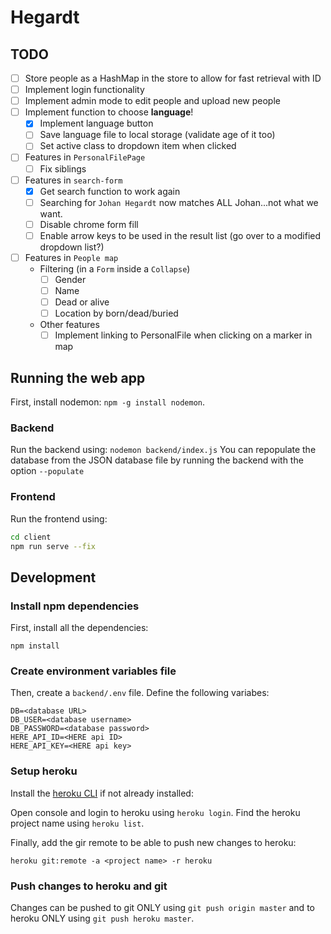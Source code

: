 # Hegardt

## TODO
- [ ] Store people as a HashMap in the store to allow for fast retrieval with ID
- [ ] Implement login functionality
- [ ] Implement admin mode to edit people and upload new people
- [ ] Implement function to choose **language**!
  - [x] Implement language button
  - [ ] Save language file to local storage (validate age of it too)
  - [ ] Set active class to dropdown item when clicked
- [ ] Features in `PersonalFilePage`
  - [ ] Fix siblings
- [ ] Features in `search-form`
  - [x] Get search function to work again
  - [ ] Searching for `Johan Hegardt` now matches ALL Johan...not what we want.
  - [ ] Disable chrome form fill
  - [ ] Enable arrow keys to be used in the result list (go over to a modified dropdown list?)
- [ ] Features in `People map`
  - Filtering (in a `Form` inside a `Collapse`)
    - [ ] Gender
    - [ ] Name
    - [ ] Dead or alive
    - [ ] Location by born/dead/buried
  - Other features
    - [ ] Implement linking to PersonalFile when clicking on a marker in map

## Running the web app

First, install nodemon: `npm -g install nodemon`. 

### Backend
Run the backend using: `nodemon backend/index.js`
You can repopulate the database from the JSON database file by running the backend with the option `--populate`

### Frontend
Run the frontend using: 

```bash
cd client
npm run serve --fix
```

## Development

### Install npm dependencies
First, install all the dependencies:
```npm
npm install
```
### Create environment variables file
Then, create a `backend/.env` file. Define the following variabes:
```
DB=<database URL>
DB_USER=<database username>
DB_PASSWORD=<database password>
HERE_API_ID=<HERE api ID>
HERE_API_KEY=<HERE api key>
```

### Setup heroku
Install the [heroku CLI](https://devcenter.heroku.com/articles/heroku-cli) if not already installed: 

Open console and login to heroku using `heroku login`. Find the heroku project name using `heroku list`.

Finally, add the gir remote to be able to push new changes to heroku:

```
heroku git:remote -a <project name> -r heroku
```

### Push changes to heroku and git

Changes can be pushed to git ONLY using `git push origin master` and to heroku ONLY using `git push heroku master`.
